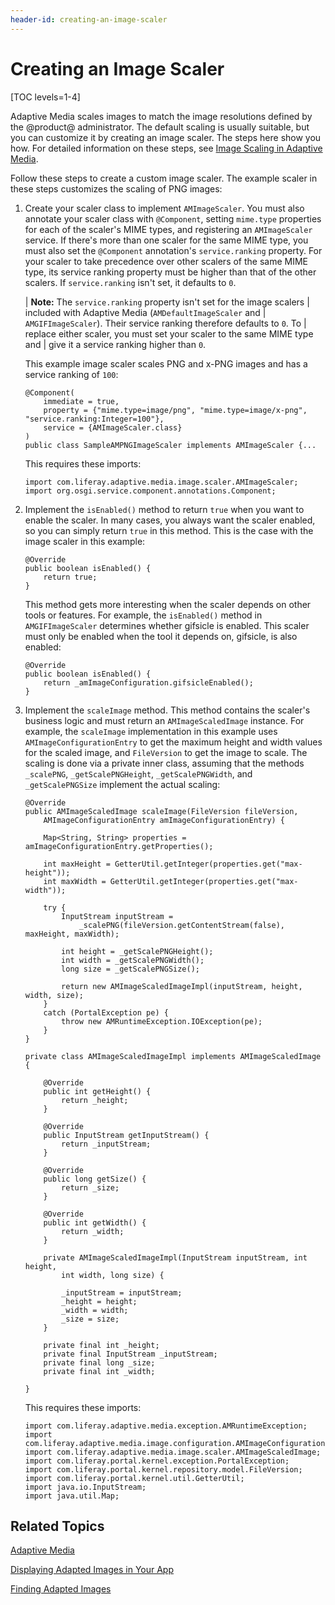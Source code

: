 ```yaml
---
header-id: creating-an-image-scaler
---
```


# Creating an Image Scaler

[TOC levels=1-4]

Adaptive Media scales images to match the image resolutions defined by the 
@product@ administrator. The default scaling is usually suitable, but you can 
customize it by creating an image scaler. The steps here show you how. For 
detailed information on these steps, see 
[Image Scaling in Adaptive Media](/docs/7-2/frameworks/-/knowledge_base/frameworks/adaptive-media#image-scaling-in-adaptive-media). 

Follow these steps to create a custom image scaler. The example scaler in these 
steps customizes the scaling of PNG images: 

1.  Create your scaler class to implement `AMImageScaler`. You must also 
    annotate your scaler class with `@Component`, setting `mime.type` properties 
    for each of the scaler's MIME types, and registering an `AMImageScaler` 
    service. If there's more than one scaler for the same MIME type, you must 
    also set the `@Component` annotation's `service.ranking` property. For your 
    scaler to take precedence over other scalers of the same MIME type, its 
    service ranking property must be higher than that of the other scalers. If 
    `service.ranking` isn't set, it defaults to `0`. 

    | **Note:** The `service.ranking` property isn't set for the image scalers 
    | included with Adaptive Media (`AMDefaultImageScaler` and 
    | `AMGIFImageScaler`). Their service ranking therefore defaults to `0`. To 
    | replace either scaler, you must set your scaler to the same MIME type and 
    | give it a service ranking higher than `0`. 

    This example image scaler scales PNG and x-PNG images and has a service 
    ranking of `100`: 

        @Component(
            immediate = true,
            property = {"mime.type=image/png", "mime.type=image/x-png", "service.ranking:Integer=100"},
            service = {AMImageScaler.class}
        )
        public class SampleAMPNGImageScaler implements AMImageScaler {...

    This requires these imports: 

        import com.liferay.adaptive.media.image.scaler.AMImageScaler;
        import org.osgi.service.component.annotations.Component;

2.  Implement the `isEnabled()` method to return `true` when you want to enable 
    the scaler. In many cases, you always want the scaler enabled, so you can 
    simply return `true` in this method. This is the case with the image scaler 
    in this example: 

        @Override
        public boolean isEnabled() {
            return true;
        }

    This method gets more interesting when the scaler depends on other tools or 
    features. For example, the `isEnabled()` method in `AMGIFImageScaler` 
    determines whether gifsicle is enabled. This scaler must only be enabled 
    when the tool it depends on, gifsicle, is also enabled: 

        @Override
        public boolean isEnabled() {
            return _amImageConfiguration.gifsicleEnabled();
        }

3.  Implement the `scaleImage` method. This method contains the scaler's 
    business logic and must return an `AMImageScaledImage` instance. For 
    example, the `scaleImage` implementation in this example uses 
    `AMImageConfigurationEntry` to get the maximum height and width values for 
    the scaled image, and `FileVersion` to get the image to scale. The scaling 
    is done via a private inner class, assuming that the methods `_scalePNG`, 
    `_getScalePNGHeight`, `_getScalePNGWidth`, and `_getScalePNGSize` implement 
    the actual scaling: 

        @Override
        public AMImageScaledImage scaleImage(FileVersion fileVersion,
            AMImageConfigurationEntry amImageConfigurationEntry) {

            Map<String, String> properties = amImageConfigurationEntry.getProperties();

            int maxHeight = GetterUtil.getInteger(properties.get("max-height"));
            int maxWidth = GetterUtil.getInteger(properties.get("max-width"));

            try {
                InputStream inputStream = 
                    _scalePNG(fileVersion.getContentStream(false), maxHeight, maxWidth);

                int height = _getScalePNGHeight();
                int width = _getScalePNGWidth();
                long size = _getScalePNGSize();

                return new AMImageScaledImageImpl(inputStream, height, width, size);
            }
            catch (PortalException pe) {
                throw new AMRuntimeException.IOException(pe);
            }
        }

        private class AMImageScaledImageImpl implements AMImageScaledImage {

            @Override
            public int getHeight() {
                return _height;
            }

            @Override
            public InputStream getInputStream() {
                return _inputStream;
            }

            @Override
            public long getSize() {
                return _size;
            }

            @Override
            public int getWidth() {
                return _width;
            }

            private AMImageScaledImageImpl(InputStream inputStream, int height, 
                int width, long size) {

                _inputStream = inputStream;
                _height = height;
                _width = width;
                _size = size;
            }

            private final int _height;
            private final InputStream _inputStream;
            private final long _size;
            private final int _width;

        }

    This requires these imports: 

        import com.liferay.adaptive.media.exception.AMRuntimeException;
        import com.liferay.adaptive.media.image.configuration.AMImageConfigurationEntry;
        import com.liferay.adaptive.media.image.scaler.AMImageScaledImage;
        import com.liferay.portal.kernel.exception.PortalException;
        import com.liferay.portal.kernel.repository.model.FileVersion;
        import com.liferay.portal.kernel.util.GetterUtil;
        import java.io.InputStream;
        import java.util.Map;

## Related Topics

[Adaptive Media](/docs/7-2/frameworks/-/knowledge_base/frameworks/adaptive-media)

[Displaying Adapted Images in Your App](/docs/7-2/frameworks/-/knowledge_base/frameworks/displaying-adapted-images-in-your-app)

[Finding Adapted Images](/docs/7-2/frameworks/-/knowledge_base/frameworks/finding-adapted-images)
